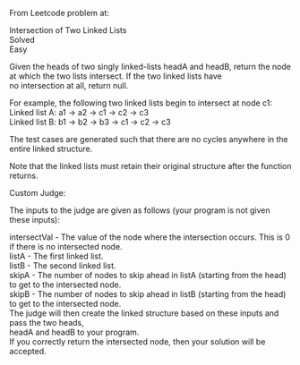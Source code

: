 From Leetcode problem at:  


Intersection of Two Linked Lists  
Solved  
Easy  

Given the heads of two singly linked-lists headA and headB, return the node  
at which the two lists intersect. If the two linked lists have  
no intersection at all, return null.
  
For example, the following two linked lists begin to intersect at node c1:  
Linked list A: a1 -> a2 -> c1 -> c2 -> c3  
Linked list B: b1 -> b2 -> b3 -> c1 -> c2 -> c3  
  
The test cases are generated such that there are no cycles anywhere in the entire linked structure.  
  
Note that the linked lists must retain their original structure after the function returns.  
  
Custom Judge:  
  
The inputs to the judge are given as follows (your program is not given these inputs):  
  
intersectVal - The value of the node where the intersection occurs. This is 0 if there is no intersected node.  
listA - The first linked list.  
listB - The second linked list.  
skipA - The number of nodes to skip ahead in listA (starting from the head) to get to the intersected node.  
skipB - The number of nodes to skip ahead in listB (starting from the head) to get to the intersected node.  
The judge will then create the linked structure based on these inputs and pass the two heads,  
headA and headB to your program.  
If you correctly return the intersected node, then your solution will be accepted.
